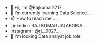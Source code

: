 - 👋 Hi, I’m @Rajkumar2717
- 🌱 I’m currently learning Data Science....
- 📫 How to reach me ....
-  Linkedin  : RAJ KUMAR JATABOINA....
-  Instagram : @rj__0027....
- 👀 I'm looking Data analyst job role



<!---
Rajkumar2717/Rajkumar2717 is a ✨ special ✨ repository because its `README.md` (this file) appears on your GitHub profile.
You can click the Preview link to take a look at your changes.
--->
